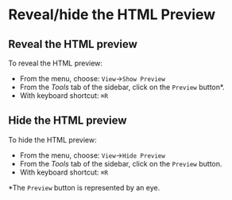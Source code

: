 
# Reveal/hide the HTML Preview  

## Reveal the HTML preview 

To reveal the HTML preview:

- From the menu, choose: `View`→`Show Preview`
- From the _Tools_ tab of the sidebar, click on the `Preview` button*.
- With keyboard shortcut: `⌘R`

## Hide the HTML preview 

To hide the HTML preview:

- From the menu, choose: `View`→`Hide Preview`
- From the _Tools_ tab of the sidebar, click on the `Preview` button.
- With keyboard shortcut: `⌘R`

*The `Preview` button is represented by an eye.